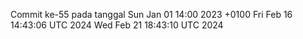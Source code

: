 Commit ke-55 pada tanggal Sun Jan 01 14:00 2023 +0100
Fri Feb 16 14:43:06 UTC 2024
Wed Feb 21 18:43:10 UTC 2024

